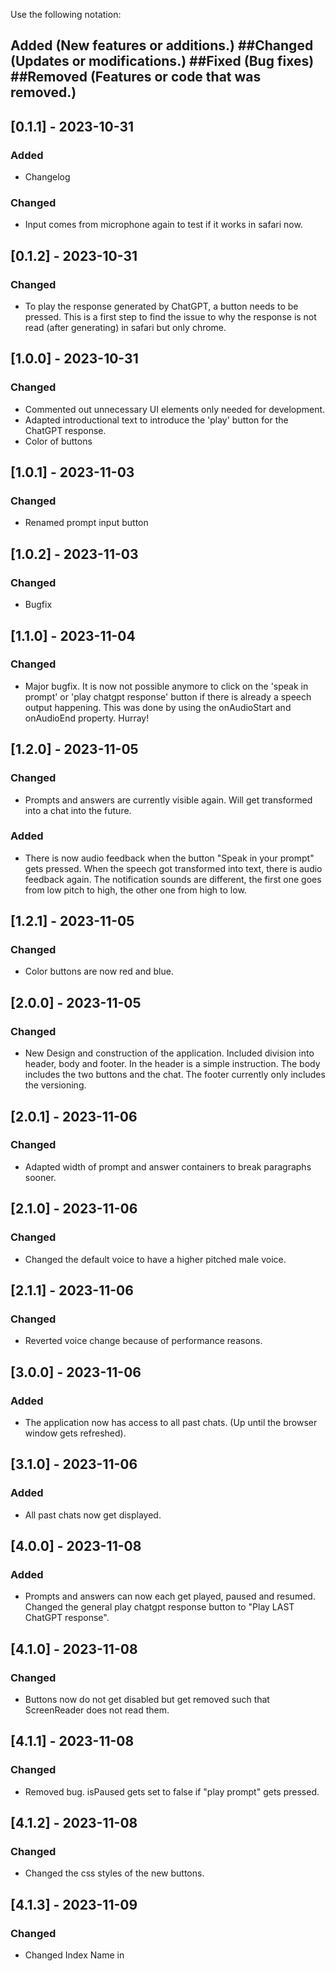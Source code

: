 Use the following notation:
## Added (New features or additions.) ##Changed (Updates or modifications.) ##Fixed (Bug fixes) ##Removed (Features or code that was removed.)



## [0.1.1] - 2023-10-31
### Added
- Changelog
### Changed
- Input comes from microphone again to test if it works in safari now.

## [0.1.2] - 2023-10-31
### Changed
- To play the response generated by ChatGPT, a button needs to be pressed.
This is a first step to find the issue to why the response is not read (after generating) in safari but only chrome.

## [1.0.0] - 2023-10-31
### Changed
- Commented out unnecessary UI elements only needed for development.
- Adapted introductional text to introduce the 'play' button for the ChatGPT response.
- Color of buttons

## [1.0.1] - 2023-11-03
### Changed
- Renamed prompt input button

## [1.0.2] - 2023-11-03
### Changed
- Bugfix

## [1.1.0] - 2023-11-04
### Changed
- Major bugfix. It is now not possible anymore to click on the 'speak in prompt' or 'play chatgpt response' button
if there is already a speech output happening. This was done by using the onAudioStart and onAudioEnd property. Hurray!

## [1.2.0] - 2023-11-05
### Changed
- Prompts and answers are currently visible again. Will get transformed into a chat into the future.
### Added
- There is now audio feedback when the button "Speak in your prompt" gets pressed. When the speech got transformed into text, there is audio feedback again. The notification sounds are different, the first one goes from low pitch to high, the other one from high to low.

## [1.2.1] - 2023-11-05
### Changed
- Color buttons are now red and blue.

## [2.0.0] - 2023-11-05
### Changed
- New Design and construction of the application. Included division into header, body and footer. In the header is a simple instruction. The body includes the two buttons and the chat. The footer currently only includes the versioning.

## [2.0.1] - 2023-11-06
### Changed
- Adapted width of prompt and answer containers to break paragraphs sooner.

## [2.1.0] - 2023-11-06
### Changed
- Changed the default voice to have a higher pitched male voice.

## [2.1.1] - 2023-11-06
### Changed
- Reverted voice change because of performance reasons.

## [3.0.0] - 2023-11-06
### Added
- The application now has access to all past chats. (Up until the browser window gets refreshed).

## [3.1.0] - 2023-11-06
### Added
- All past chats now get displayed.

## [4.0.0] - 2023-11-08
### Added
- Prompts and answers can now each get played, paused and resumed. Changed the general play chatgpt response button to "Play LAST ChatGPT response".

## [4.1.0] - 2023-11-08
### Changed
- Buttons now do not get disabled but get removed such that ScreenReader does not read them.

## [4.1.1] - 2023-11-08
### Changed
- Removed bug. isPaused gets set to false if "play prompt" gets pressed.

## [4.1.2] - 2023-11-08
### Changed
- Changed the css styles of the new buttons.

## [4.1.3] - 2023-11-09
### Changed
- Changed Index Name in <title> element to ChatGPT-voice-assistant

## [4.1.4] - 2023-11-09
### Changed
- Started adapting the header structure

## [4.1.5] - 2023-11-13
### Changed
- Bugfix: Numbering of prompts and answers was wrong

## [4.1.6] - 2023-11-13
### Changed
- Autoplay: for testing purposes this version will include autoplay after answer generation. Will restore if this feature does not work during testing.

## [4.1.7] - 2023-11-15
### Changed
- Bugfix: During a recording the "Speak in prompt" button now gets disabled.

## [4.1.8] - 2023-11-17
### Added
- A focused element now has a blue border.
### Changed
- After a prompt has been read, the focus automatically switches to the "Speak in your prompt" button.

## [4.1.9] - 2023-11-17
### Changed
- Introduced some major design changes:
    - Included chat bubbles for the user and GPT and gave it a "chat-like" feel
    - Support even better response for mobile view

## [4.2.0] - 2023-11-17
### Added
- Replaced the buttons with icons

## [5.0.0] - 2023-11-18
### Changed
- Answers now also get automatically played on mobile.
(This got achieved by including the playing of a silent audio file. It gets played directly each time the "Speak in your prompt" button gets pressed.)
(During testing this worked 99% of the time, rarely the text did not get played automatically. I suspect this has something to do with no implementation of a "OnTouch" method.
TODO: Further inspect this for later.)
- Added a welcoming screen with a button. Upon pressing the access for the microphone gets requested to enhance the user experience.
TODO: What happens if the user says no with the microphone?? Handle this case as well!!
If the user grants access all the other elements also get rendered.
TODO: Precisely test this with VoiceOver!!


## [5.0.1] - 2023-11-20
### Added
- During a recording of a prompt, a microphone in the top right corner gets displayed
### Changed
- Resolved an error in the changelog

## [6.0.0] - 2023-11-21
### Added
- Chat history: There is now a main menu button. In the main menu there is the possibility to 1. create a new chat. 2. view old chats.
When viewing an old chat all the past data gets displayed.

## [6.0.1] - 2023-11-21
### Changed
- It is not the first button anymore which needs to get pressed in order to create a new chat. User should also wait for the response to speak.

## [6.0.2] - 2023-12-06
### Changed
- The chat now has a scrollbar as soon as there are more than two prompts.


